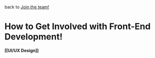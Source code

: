back to [Join the team!](Join%20the%20Team!/README.md)

# How to Get Involved with Front-End Development!
#### [[UI/UX Design]]
